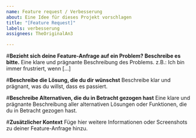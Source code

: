 ```yaml
---
name: Feature request / Verbesserung
about: Eine Idee für dieses Projekt vorschlagen
title: "[Feature Request]"
labels: verbesserung
assignees: TheOriginalAn3

---
```


#**Bezieht sich deine Feature-Anfrage auf ein Problem? Beschreibe es bitte.**
Eine klare und prägnante Beschreibung des Problems. z.B.: Ich bin immer frustriert, wenn [...]

#**Beschreibe die Lösung, die du dir wünschst**
Beschreibe klar und prägnant, was du willst, dass es passiert.

#**Beschreibe Alternativen, die du in Betracht gezogen hast**
Eine klare und prägnante Beschreibung aller alternativen Lösungen oder Funktionen, die du in Betracht gezogen hast.

#**Zusätzlicher Kontext**
Füge hier weitere Informationen oder Screenshots zu deiner Feature-Anfrage hinzu.
